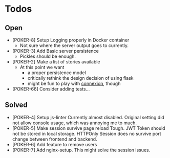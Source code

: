 # Todos

## Open
- [POKER-8] Setup Logging properly in Docker container
   - Not sure where the server output goes to currently.
- [POKER-3] Add Basic server persistence
  - Pickles should be enough.
- [POKER-2] Make a list of stories available
  - At this point we want 
    - a proper persistence model
    - critically rethink the design decision of using flask 
    - might be fun to play with [connexion](https://github.com/zalando/connexion), though  
- [POKER-66] Consider adding tests...
  
## Solved
- [POKER-4] Setup js-linter
  Currently almost disabled. Original setting did not allow
  console usage, which was annoying me to much.
- [POKER-5] Make session survive page reload
  Tough. JWT Token should not be stored in local storage. HTTPOnly Session
  does no survive port change between frontend and backend.
- [POKER-6] Add feature to remove users
- [POKER-7] Add nginx-setup.
  This might solve the session issues.